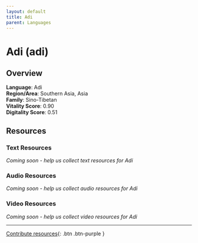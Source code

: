 ```yaml
---
layout: default
title: Adi
parent: Languages
---
```


# Adi (adi)

## Overview

**Language**: Adi  
**Region/Area**: Southern Asia, Asia  
**Family**: Sino-Tibetan  
**Vitality Score**: 0.90  
**Digitality Score**: 0.51  

## Resources

### Text Resources
*Coming soon - help us collect text resources for Adi*

### Audio Resources
*Coming soon - help us collect audio resources for Adi*

### Video Resources
*Coming soon - help us collect video resources for Adi*

---

[Contribute resources](https://fairtrain.github.io/){: .btn .btn-purple }
